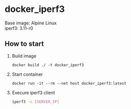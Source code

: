 # docker_iperf3  
Base image: Alpine Linux  
iperf3: 3.11-r0
## How to start  
1. Build image
    ```docker
    docker build ./ -t docker_iperf3
    ```
2. Start container
    ```docker
    docker run -it --rm --net host docker_iperf3:latest
    ```
3. Execure iperf3 client
    ```bash
    iperf3 -c [SERVER_IP]
    ```